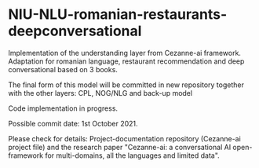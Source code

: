 # NIU-NLU-romanian-restaurants-deepconversational
Implementation of the understanding layer from Cezanne-ai framework. Adaptation for romanian language, restaurant recommendation and deep conversational based on 3 books.

The final form of this model will be committed in new repository together with the other layers: CPL, NOG/NLG and back-up model

Code implementation in progress.

Possible commit date: 1st October 2021.

Please check for details: Project-documentation repository (Cezanne-ai project file) and the research paper "Cezanne-ai: a conversational AI open-framework for multi-domains, all the languages and limited data".
